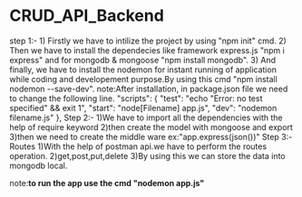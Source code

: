 # CRUD_API_Backend

step 1:-
       1) Firstly we have to intilize the project by using "npm init" cmd.
       2) Then we have to install the dependecies like framework express.js "npm i express" and for mongodb & mongoose "npm install mongodb".
       3) And finally, we have to install the nodemon for instant running of application while coding and developement purpose.By using this cmd "npm install nodemon --save-dev".
       note:After installation, in package.json file we need to change the following line.
        "scripts": {
              "test": "echo \"Error: no test specified\" && exit 1",
    "start": "node[Filename] app.js",
    "dev": "nodemon filename.js"
           },
Step 2:-
       1)We have to import all the dependencies with the help of require keyword
       2)then create the model with mongoose and export
       3)then we need to create the middle ware ex:"app.express(json())"
Step 3:-Routes
        1)With the help of postman api.we have to perform the routes operation.
        2)get,post,put,delete
        3)By using this we can store the data into mongodb local.

note:**to run the app use the cmd "nodemon app.js"**
